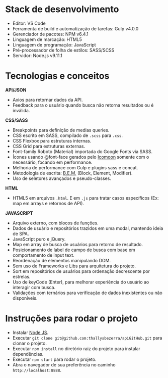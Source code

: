# Stack de desenvolvimento

- Editor: VS Code
- Ferramenta de build e automatização de tarefas: Gulp v4.0.0
- Gerenciador de pacotes: NPM v6.4.1
- Linguagem de marcação: HTML5
- Linguagem de programação: JavaScript
- Pré-processador de folha de estilos: SASS/SCSS
- Servidor: Node.js v9.11.1

# Tecnologias e conceitos

**API/JSON**

- Axios para retornar dados da API.
- Feedback para o usuário quando busca não retorna resultados ou é inválida.

**CSS/SASS**

- Breakpoints para definição de medias queries.
- CSS escrito em SASS, compilado de `.scss` para `.css`.
- CSS Flexbox para estruturas internas.
- CSS Grid para estruturas externas.
- Font-family Roboto (Material) importada do Google Fonts via SASS.
- Ícones usando @font-face gerados pelo [Icomoon](https://icomoon.io/) somente com o necessário, focando em performance.
- Melhoria de performance com Gulp e plugins sass e concat.
- Metodologia de escrita: [B.E.M.](http://getbem.com/) (Block, Element, Modifier).
- Uso de seletores avançados e pseudo-classes.

**HTML**

- HTML5 em arquivos `.html`. E em `.js` para tratar casos específicos (Ex: map em arrays e retornos de API).

**JAVASCRIPT**

- Arquivo externo, com blocos de funções.
- Dados de usuário e repositórios trazidos em uma modal, mantendo ideia de SPA.
- JavaScript puro e jQuery.
- Map em array de busca de usuários para retorno de resultado.
- Posicionamento de label de campo de busca com base em comportamento de input text.
- Reordenação de elementos manipulando DOM.
- Sem uso de Frameworks e Libs para arquitetura do projeto.
- Sort em repositórios de usuários para ordenação decrescente por estrelas.
- Uso de keyCode (Enter), para melhorar experiência do usuário ao interagir com busca.
- Validações com ternários para verificação de dados inexistentes ou não disponíveis.

# Instruções para rodar o projeto

- Instalar [Node JS](https://nodejs.org/en/).
- Executar `git clone git@github.com:thallysbezerra/apiGitHub.git` para clonar o projeto.
- Executar `npm install` no diretório raiz do projeto para instalar dependências.
- Executar `npm start` para rodar o projeto.
- Abra o navegador de sua preferência no caminho `http://localhost:8888`.
